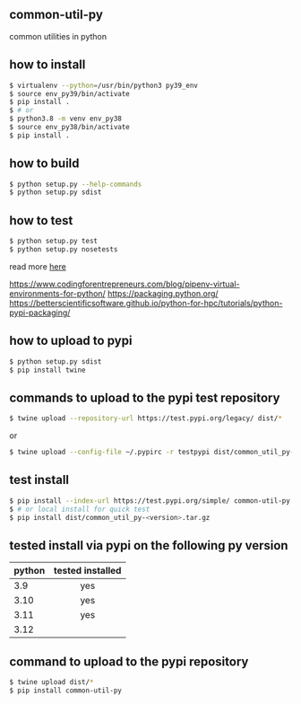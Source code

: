 ## common-util-py
common utilities in python

## how to install

```sh
$ virtualenv --python=/usr/bin/python3 py39_env
$ source env_py39/bin/activate
$ pip install .
$ # or
$ python3.8 -m venv env_py38
$ source env_py38/bin/activate
$ pip install .
```

## how to build
```sh
$ python setup.py --help-commands
$ python setup.py sdist
```

## how to test
```sh
$ python setup.py test
$ python setup.py nosetests
```

read more [here](https://nose.readthedocs.io/en/latest/setuptools_integration.html)


https://www.codingforentrepreneurs.com/blog/pipenv-virtual-environments-for-python/
https://packaging.python.org/
https://betterscientificsoftware.github.io/python-for-hpc/tutorials/python-pypi-packaging/

## how to upload to pypi
```sh
$ python setup.py sdist
$ pip install twine
```

## commands to upload to the pypi test repository
```sh
$ twine upload --repository-url https://test.pypi.org/legacy/ dist/*
```
or
```sh
$ twine upload --config-file ~/.pypirc -r testpypi dist/common_util_py-0.0.1.tar.gz
```

## test install
```sh
$ pip install --index-url https://test.pypi.org/simple/ common-util-py
$ # or local install for quick test
$ pip install dist/common_util_py-<version>.tar.gz
```

## tested install via pypi on the following py version
| python        | tested installed  |
| ------------- |:-----------------:|
| 3.9           | yes               |
| 3.10          | yes               |
| 3.11          | yes               |
| 3.12          |                   |

## command to upload to the pypi repository
```sh
$ twine upload dist/*
$ pip install common-util-py
```
